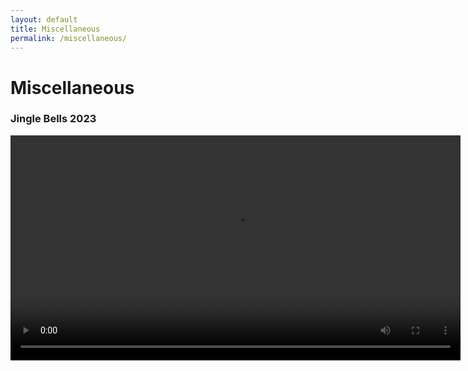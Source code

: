 ```yaml
---
layout: default
title: Miscellaneous
permalink: /miscellaneous/
---
```


# Miscellaneous

### Jingle Bells 2023

<video controls width="720">
  <source src="https://www.dropbox.com/scl/fi/s64sesp5iz6oslgdscwln/Jingle-Bells-2023.mp4?rlkey=lwicc6aujx1b7niwh3osfdx8d&st=o56pbclo&dl=0" type="video/mp4">
  Your browser does not support the video tag.
</video>
